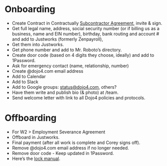 # Onboarding 

- Create Contract in Contractually [Subcontractor Agreement](./subcontractor-agreement.md), invite & sign.
- Get full legal name, address, social security number (or if billing us as a business, name and EIN number), birthday, bank routing and account # and add to Justworks (formerly Zenpayroll), 
- Get them into Justworks.
- Get phone number and add to Mr. Roboto’s directory.
- Create door code (based on 4 digits they choose, ideally) and add to 1Password.
- Ask for emergency contact (name, relationship, number)
- Create @dojo4.com email address
- Add to Calendar
- Add to Slack
- Add to Google groups: status@dojo4.com, others? 
- Have them write and publish bio (& photo) at /team.
- Send welcome letter with link to all Dojo4 policies and protocols.

# Offboarding 

- For W2 > Employment Severance Agreement
- Offboard in Justworks.
- Final payment (after all work is complete and Corey signs off).
- Remove @dojo4.com email address if no longer needed.
- Remove door code - Keep updated in 1Password.
- Here’s the [lock manual](https://www.schlage.com/content/dam/sch-us/documents/pdf/installation-manuals/237800341.pdf).
